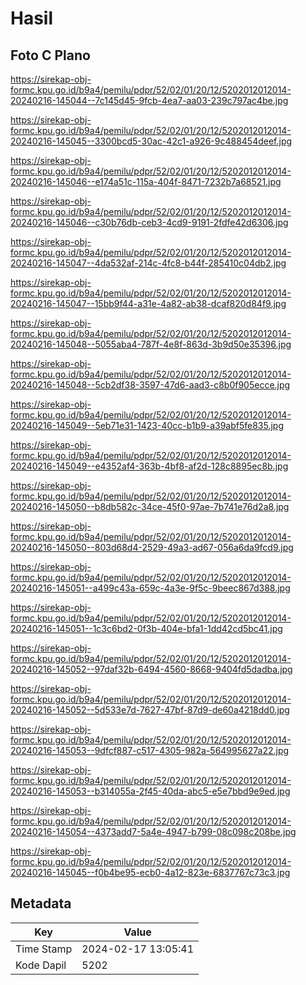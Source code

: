 # Hasil

## Foto C Plano

https://sirekap-obj-formc.kpu.go.id/b9a4/pemilu/pdpr/52/02/01/20/12/5202012012014-20240216-145044--7c145d45-9fcb-4ea7-aa03-239c797ac4be.jpg

https://sirekap-obj-formc.kpu.go.id/b9a4/pemilu/pdpr/52/02/01/20/12/5202012012014-20240216-145045--3300bcd5-30ac-42c1-a926-9c488454deef.jpg

https://sirekap-obj-formc.kpu.go.id/b9a4/pemilu/pdpr/52/02/01/20/12/5202012012014-20240216-145046--e174a51c-115a-404f-8471-7232b7a68521.jpg

https://sirekap-obj-formc.kpu.go.id/b9a4/pemilu/pdpr/52/02/01/20/12/5202012012014-20240216-145046--c30b76db-ceb3-4cd9-9191-2fdfe42d6306.jpg

https://sirekap-obj-formc.kpu.go.id/b9a4/pemilu/pdpr/52/02/01/20/12/5202012012014-20240216-145047--4da532af-214c-4fc8-b44f-285410c04db2.jpg

https://sirekap-obj-formc.kpu.go.id/b9a4/pemilu/pdpr/52/02/01/20/12/5202012012014-20240216-145047--15bb9f44-a31e-4a82-ab38-dcaf820d84f9.jpg

https://sirekap-obj-formc.kpu.go.id/b9a4/pemilu/pdpr/52/02/01/20/12/5202012012014-20240216-145048--5055aba4-787f-4e8f-863d-3b9d50e35396.jpg

https://sirekap-obj-formc.kpu.go.id/b9a4/pemilu/pdpr/52/02/01/20/12/5202012012014-20240216-145048--5cb2df38-3597-47d6-aad3-c8b0f905ecce.jpg

https://sirekap-obj-formc.kpu.go.id/b9a4/pemilu/pdpr/52/02/01/20/12/5202012012014-20240216-145049--5eb71e31-1423-40cc-b1b9-a39abf5fe835.jpg

https://sirekap-obj-formc.kpu.go.id/b9a4/pemilu/pdpr/52/02/01/20/12/5202012012014-20240216-145049--e4352af4-363b-4bf8-af2d-128c8895ec8b.jpg

https://sirekap-obj-formc.kpu.go.id/b9a4/pemilu/pdpr/52/02/01/20/12/5202012012014-20240216-145050--b8db582c-34ce-45f0-97ae-7b741e76d2a8.jpg

https://sirekap-obj-formc.kpu.go.id/b9a4/pemilu/pdpr/52/02/01/20/12/5202012012014-20240216-145050--803d68d4-2529-49a3-ad67-056a6da9fcd9.jpg

https://sirekap-obj-formc.kpu.go.id/b9a4/pemilu/pdpr/52/02/01/20/12/5202012012014-20240216-145051--a499c43a-659c-4a3e-9f5c-9beec867d388.jpg

https://sirekap-obj-formc.kpu.go.id/b9a4/pemilu/pdpr/52/02/01/20/12/5202012012014-20240216-145051--1c3c6bd2-0f3b-404e-bfa1-1dd42cd5bc41.jpg

https://sirekap-obj-formc.kpu.go.id/b9a4/pemilu/pdpr/52/02/01/20/12/5202012012014-20240216-145052--97daf32b-6494-4560-8668-9404fd5dadba.jpg

https://sirekap-obj-formc.kpu.go.id/b9a4/pemilu/pdpr/52/02/01/20/12/5202012012014-20240216-145052--5d533e7d-7627-47bf-87d9-de60a4218dd0.jpg

https://sirekap-obj-formc.kpu.go.id/b9a4/pemilu/pdpr/52/02/01/20/12/5202012012014-20240216-145053--9dfcf887-c517-4305-982a-564995627a22.jpg

https://sirekap-obj-formc.kpu.go.id/b9a4/pemilu/pdpr/52/02/01/20/12/5202012012014-20240216-145053--b314055a-2f45-40da-abc5-e5e7bbd9e9ed.jpg

https://sirekap-obj-formc.kpu.go.id/b9a4/pemilu/pdpr/52/02/01/20/12/5202012012014-20240216-145054--4373add7-5a4e-4947-b799-08c098c208be.jpg

https://sirekap-obj-formc.kpu.go.id/b9a4/pemilu/pdpr/52/02/01/20/12/5202012012014-20240216-145045--f0b4be95-ecb0-4a12-823e-6837767c73c3.jpg


## Metadata

| Key        | Value               |
| ---------- | ------------------- |
| Time Stamp | 2024-02-17 13:05:41 |
| Kode Dapil | 5202                |



